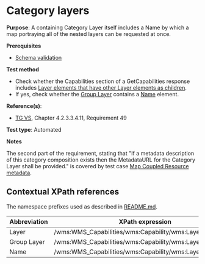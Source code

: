 # Category layers

**Purpose**: A containing Category Layer itself includes a Name by which a map
portraying all of the nested layers can be requested at once.

**Prerequisites**

* [Schema validation](http://inspire.ec.europa.eu/id/ats/view-service/3.11/iso-19128/schema-validation)

**Test method**

* Check whether the Capabilities section of a GetCapabilities response includes [Layer elements that have other Layer elements as children](#Layer).
* If yes, check whether the [Group Layer](#GroupLayer) contains a [Name](#Name) element.

**Reference(s)**:

* [TG VS](http://inspire.ec.europa.eu/id/ats/view-service/3.11/iso-19128/README#ref_TG_VS), Chapter 4.2.3.3.4.11, Requirement 49

**Test type**: Automated

**Notes**

The second part of the requirement, stating that "If a metadata description of this category composition exists then the MetadataURL for the Category Layer shall be provided." is covered by test case [Map Coupled Resource metadata](http://inspire.ec.europa.eu/id/ats/view-service/3.11/layer-metadata/map-coupled-resource-metadata).

## Contextual XPath references

The namespace prefixes used as described in [README.md](http://inspire.ec.europa.eu/id/ats/view-service/3.11/iso-19128/README#namespaces).

Abbreviation                                               |  XPath expression
---------------------------------------------------------- | -------------------------------------------------------------------------
Layer <a name="Layer"></a>   | /wms:WMS_Capabilities/wms:Capability/wms:Layer/wms:Layer
Group Layer <a name="GroupLayer"></a>   | /wms:WMS_Capabilities/wms:Capability/wms:Layer
Name <a name="Name"></a>   | /wms:WMS_Capabilities/wms:Capability/wms:Layer/wms:Name
